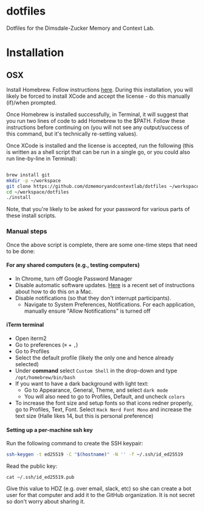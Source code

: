 # dotfiles

Dotfiles for the Dimsdale-Zucker Memory and Context Lab.

# Installation

## OSX

Install Homebrew. Follow instructions [here](https://brew.sh/). During this installation, you will likely be forced to install XCode and accept the license - do this manually (if)/when prompted. 

Once Homebrew is installed successfully, in Terminal, it will suggest that you run two lines of code to add Homebrew to the $PATH. Follow these instructions before continuing on (you will not see any output/success of this command, but it's technically re-setting values).

Once XCode is installed and the license is accepted, run the following (this is written as a shell script that can be run in a single go, or you could also run line-by-line in Terminal):

```sh

brew install git
mkdir -p ~/workspace
git clone https://github.com/dzmemoryandcontextlab/dotfiles ~/workspace/dotfiles
cd ~/workspace/dotfiles
./install
```

Note, that you're likely to be asked for your password for various parts of these install scripts. 

### Manual steps

Once the above script is complete, there are some one-time steps that need to be done:

#### For any shared computers (e.g., testing computers)

* In Chrome, turn off Google Password Manager
* Disable automatic software updates. [Here](https://support.examsoft.com/hc/en-us/articles/11145629796877-How-to-Disable-Automatic-Operating-System-Updates) is a recent set of instructions about how to do this on a Mac.
* Disable notifications (so that they don't interrupt participants). 
	* Navigate to System Preferences, Notifications. For each application, manually ensure "Allow Notifications" is turned off

#### iTerm terminal

* Open iterm2
* Go to preferences (`⌘` + `,`)
* Go to Profiles
* Select the default profile (likely the only one and hence already selected)
* Under **command** select `Custom Shell` in the drop-down and type `/opt/homebrew/bin/bash`
* If you want to have a dark background with light text:
	* Go to Appearance, General, Theme, and select `dark mode`
	* You will also need to go to Profiles, Default, and uncheck `colors`
* To increase the font size and setup fonts so that icons redner properly, go to Profiles, Text, Font. Select `Hack Nerd Font Mono` and increase the text size (Halle likes 14, but this is personal preference)

#### Setting up a per-machine ssh key

Run the following command to create the SSH keypair:

```sh
ssh-keygen -t ed25519 -C "$(hostname)" -N '' -f ~/.ssh/id_ed25519
```

Read the public key:

```
cat ~/.ssh/id_ed25519.pub
```

Give this value to HDZ (e.g. over email, slack, etc) so she can create a bot user for that computer and add it to the GitHub organization. It is not secret so don't worry about sharing it.
